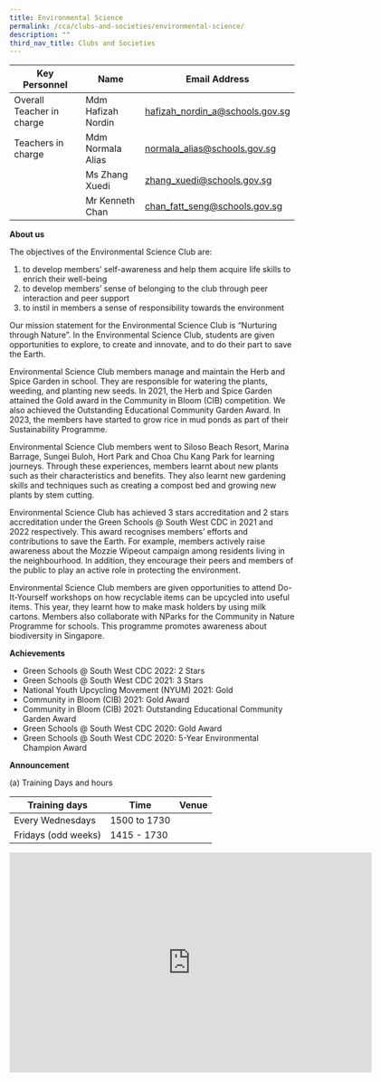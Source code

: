 ```yaml
---
title: Environmental Science
permalink: /cca/clubs-and-societies/environmental-science/
description: ""
third_nav_title: Clubs and Societies
---
```

| Key Personnel 	| Name 	| Email Address 	|
|---	|---	|---	|
| Overall Teacher in charge	| Mdm Hafizah Nordin 	| [hafizah_nordin_a@schools.gov.sg](mailto:hafizah_nordin_a@schools.gov.sg)	|
| Teachers in charge	| Mdm Normala Alias	| [normala_alias@schools.gov.sg](mailto:normala_alias@schools.gov.sg)	|
| 	| Ms Zhang Xuedi	| [zhang_xuedi@schools.gov.sg](mailto:zhang_xuedi@schools.gov.sg)	|
| 	| Mr Kenneth Chan	| [chan_fatt_seng@schools.gov.sg](mailto:chan_fatt_seng@schools.gov.sg)	|

**About us**

The objectives of the Environmental Science Club are:
1. to develop members’ self-awareness and help them acquire life skills to enrich their well-being
2. to develop members’ sense of belonging to the club through peer interaction and peer support
3. to instil in members a sense of responsibility towards the environment
 

Our mission statement for the Environmental Science Club is “Nurturing through Nature”.  In the Environmental Science Club, students are given opportunities to explore, to create and innovate, and to do their part to save the Earth.

Environmental Science Club members manage and maintain the Herb and Spice Garden in school.  They are responsible for watering the plants, weeding, and planting new seeds. In 2021, the Herb and Spice Garden attained the Gold award in the Community in Bloom (CIB) competition. We also achieved the Outstanding Educational Community Garden Award. In 2023, the members have started to grow rice in mud ponds as part of their Sustainability Programme.

Environmental Science Club members went to Siloso Beach Resort, Marina Barrage, Sungei Buloh, Hort Park and Choa Chu Kang Park for learning journeys. Through these experiences, members learnt about new plants such as their characteristics and benefits.  They also learnt new gardening skills and techniques such as creating a compost bed and growing new plants by stem cutting. 

Environmental Science Club has achieved 3 stars accreditation and 2 stars accreditation under the Green Schools @ South West CDC in 2021 and 2022 respectively.  This award recognises members’ efforts and contributions to save the Earth. For example, members actively raise awareness about the Mozzie Wipeout campaign among residents living in the neighbourhood. In addition, they encourage their peers and members of the public to play an active role in protecting the environment.

Environmental Science Club members are given opportunities to attend Do-It-Yourself workshops on how recyclable items can be upcycled into useful items. This year, they learnt how to make mask holders by using milk cartons. Members also collaborate with NParks for the Community in Nature Programme for schools. This programme promotes awareness about biodiversity in Singapore.  


**Achievements**

* Green Schools @ South West CDC 2022: 2 Stars
* Green Schools @ South West CDC 2021: 3 Stars
* National Youth Upcycling Movement (NYUM) 2021: Gold
* Community in Bloom (CIB) 2021: Gold Award
* Community in Bloom (CIB) 2021: Outstanding Educational Community Garden Award
* Green Schools @ South West CDC 2020: Gold Award 
* Green Schools @ South West CDC 2020: 5-Year Environmental Champion Award


**Announcement**

(a)	Training Days and hours

|Training days	| Time	| Venue	|
|---	|---	|---	|
| Every Wednesdays	| 1500 to 1730	| 	|
| Fridays (odd weeks)	| 1415 - 1730	| 	|

<iframe src="https://docs.google.com/presentation/d/e/2PACX-1vQbKTtdYZo4G7VHerrUyHzf9ITuS5IXGRGN8yGgVg1WDnkce5Ja4PrgDDxC9STzUA/embed?start=true&amp;loop=true&amp;delayms=3000" frameborder="0" width="640" height="389" allowfullscreen="true"></iframe>